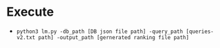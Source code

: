# Execute
- `python3 lm.py -db_path [DB json file path] -query_path [queries-v2.txt path] -output_path [gernerated ranking file path]`
